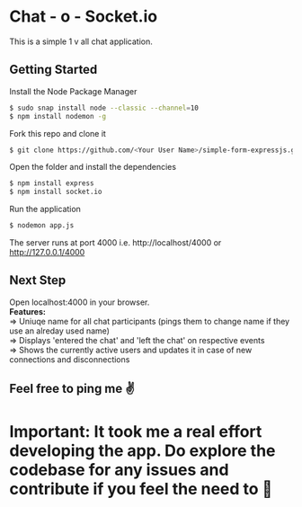 # Chat - o - Socket.io 

This is a simple 1 v all chat application.

## Getting Started

Install the Node Package Manager 
```bash
$ sudo snap install node --classic --channel=10
$ npm install nodemon -g
```

Fork this repo and clone it
```bash
$ git clone https://github.com/<Your User Name>/simple-form-expressjs.git
```

Open the folder and install the dependencies
```bash
$ npm install express
$ npm install socket.io
```

Run the application
```bash
$ nodemon app.js
```

The server runs at port 4000 i.e. http://localhost/4000 or http://127.0.0.1/4000

## Next Step
Open localhost:4000 in your browser.  
**Features:**  
=> Uniuqe name for all chat participants (pings them to change name if they use an alreday used name)  
=> Displays 'entered the chat' and 'left the chat' on respective events  
=> Shows the currently active users and updates it in case of new connections and disconnections  

## Feel free to ping me :v:
# Important: It took me a real effort developing the app. Do explore the codebase for any issues and contribute if you feel the need to 🙂
